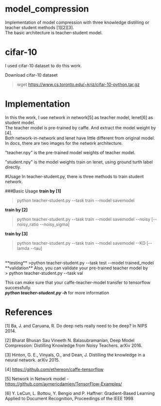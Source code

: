 # model_compression
Implementation of model compression with three knowledge distilling or teacher student methods [1][2][3].<br>
The basic architecture is teacher-student model.

# cifar-10 
I used cifar-10 dataset to do this work.

Download cifar-10 dataset
> wget https://www.cs.toronto.edu/~kriz/cifar-10-python.tar.gz

# Implementation
In this the work, I use network in network[5] as teacher model, lenet[6] as student model.<br>
The teacher model is pre-trained by caffe. And extract the model weight by [4].<br>
Both network-in-network and lenet have little different from original model.<br>
In docs, there are two images for the network architecture.

"teacher.npy" is the pre-trained model weights of teacher model.

"student.npy" is the model weights train on lenet, using ground turth label directly.


#Usage
In teacher-student.py, there is three methods to train student network.

###Basic Usage
**train by [1]**
> python  teacher-student.py --task train --model savemodel

**train by [2]**
> python  teacher-student.py --task train --model savemodel --noisy [--noisy_ratio --noisy_sigma]

**train by [3]**
> python  teacher-student.py --task train --model savemodel --KD [--lamda --tau]

<br>
**testing**
>python  teacher-student.py --task test --model trained_model

<br>
**validation**
Also, you can validate your pre-trained teacher model by <br>
> python  teacher-student.py --task val

This can make sure that your caffe-teacher-model transfer to tensorflow successfully.
<br>
***python teacher-student.py -h*** for more information




# References
[1] Ba, J. and Caruana, R. Do deep nets really need to be deep? In NIPS 2014. 

[2] Bharat Bhusan Sau Vineeth N. Balasubramanian, Deep Model Compression: Distilling Knowledge from Noisy Teachers. arXiv 2016.

[3] Hinton, G. E., Vinyals, O., and Dean, J. Distilling the knowledge in a neural network. arXiv 2015.

[4] https://github.com/ethereon/caffe-tensorflow

[5] Network in Network model - https://github.com/aymericdamien/TensorFlow-Examples/

[6] Y. LeCun, L. Bottou, Y. Bengio and P. Haffner: Gradient-Based Learning Applied to Document Recognition, Proceedings of the IEEE 1998

